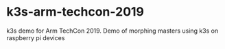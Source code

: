 # k3s-arm-techcon-2019
k3s demo for Arm TechCon 2019. Demo of morphing masters using k3s on raspberry pi devices
